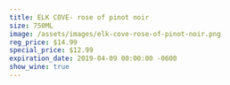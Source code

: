 ```yaml
---
title: ELK COVE- rose of pinot noir
size: 750ML
image: /assets/images/elk-cove-rose-of-pinot-noir.png
reg_price: $14.99
special_price: $12.99
expiration_date: 2019-04-09 00:00:00 -0600
show_wine: true
---
```


